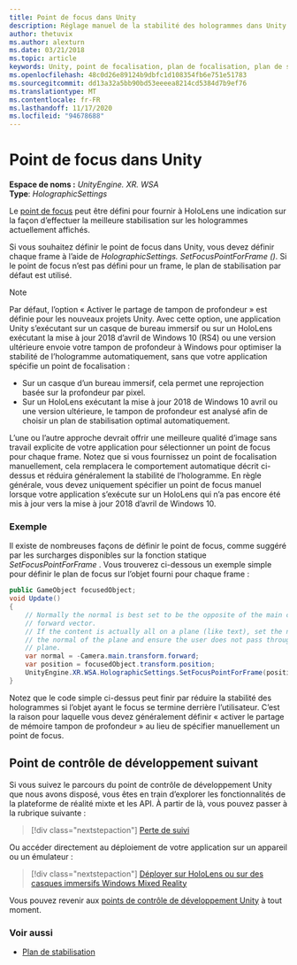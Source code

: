 ```yaml
---
title: Point de focus dans Unity
description: Réglage manuel de la stabilité des hologrammes dans Unity en définissant le point de focus
author: thetuvix
ms.author: alexturn
ms.date: 03/21/2018
ms.topic: article
keywords: Unity, point de focalisation, plan de focalisation, plan de stabilisation, point de stabilisation, reprojection, LSR, mémoire tampon de profondeur, casque de réalité mixte, casque Windows Mixed realisation, casque de réalité virtuelle
ms.openlocfilehash: 48c0d26e89124b9dbfc1d108354fb6e751e51783
ms.sourcegitcommit: dd13a32a5bb90bd53eeeea8214cd5384d7b9ef76
ms.translationtype: MT
ms.contentlocale: fr-FR
ms.lasthandoff: 11/17/2020
ms.locfileid: "94678688"
---
```

# <a name="focus-point-in-unity"></a>Point de focus dans Unity

**Espace de noms :** *UnityEngine. XR. WSA*<br>
**Type**: *HolographicSettings*

Le [point de focus](../platform-capabilities-and-apis/hologram-stability.md#reprojection) peut être défini pour fournir à HoloLens une indication sur la façon d’effectuer la meilleure stabilisation sur les hologrammes actuellement affichés.

Si vous souhaitez définir le point de focus dans Unity, vous devez définir chaque frame à l’aide de *HolographicSettings. SetFocusPointForFrame ()*. Si le point de focus n’est pas défini pour un frame, le plan de stabilisation par défaut est utilisé.

> [!NOTE]
> Par défaut, l’option « Activer le partage de tampon de profondeur » est définie pour les nouveaux projets Unity.  Avec cette option, une application Unity s’exécutant sur un casque de bureau immersif ou sur un HoloLens exécutant la mise à jour 2018 d’avril de Windows 10 (RS4) ou une version ultérieure envoie votre tampon de profondeur à Windows pour optimiser la stabilité de l’hologramme automatiquement, sans que votre application spécifie un point de focalisation :
> * Sur un casque d’un bureau immersif, cela permet une reprojection basée sur la profondeur par pixel.
> * Sur un HoloLens exécutant la mise à jour 2018 de Windows 10 avril ou une version ultérieure, le tampon de profondeur est analysé afin de choisir un plan de stabilisation optimal automatiquement.
>
> L’une ou l’autre approche devrait offrir une meilleure qualité d’image sans travail explicite de votre application pour sélectionner un point de focus pour chaque frame.  Notez que si vous fournissez un point de focalisation manuellement, cela remplacera le comportement automatique décrit ci-dessus et réduira généralement la stabilité de l’hologramme.  En règle générale, vous devez uniquement spécifier un point de focus manuel lorsque votre application s’exécute sur un HoloLens qui n’a pas encore été mis à jour vers la mise à jour 2018 d’avril de Windows 10.

### <a name="example"></a>Exemple

Il existe de nombreuses façons de définir le point de focus, comme suggéré par les surcharges disponibles sur la fonction statique *SetFocusPointForFrame* . Vous trouverez ci-dessous un exemple simple pour définir le plan de focus sur l’objet fourni pour chaque frame :

```cs
public GameObject focusedObject;
void Update()
{
    // Normally the normal is best set to be the opposite of the main camera's
    // forward vector.
    // If the content is actually all on a plane (like text), set the normal to
    // the normal of the plane and ensure the user does not pass through the
    // plane.
    var normal = -Camera.main.transform.forward;     
    var position = focusedObject.transform.position;
    UnityEngine.XR.WSA.HolographicSettings.SetFocusPointForFrame(position, normal);
}
```

Notez que le code simple ci-dessus peut finir par réduire la stabilité des hologrammes si l’objet ayant le focus se termine derrière l’utilisateur.  C’est la raison pour laquelle vous devez généralement définir « activer le partage de mémoire tampon de profondeur » au lieu de spécifier manuellement un point de focus.

## <a name="next-development-checkpoint"></a>Point de contrôle de développement suivant

Si vous suivez le parcours du point de contrôle de développement Unity que nous avons disposé, vous êtes en train d’explorer les fonctionnalités de la plateforme de réalité mixte et les API. À partir de là, vous pouvez passer à la rubrique suivante :

> [!div class="nextstepaction"]
> [Perte de suivi](tracking-loss-in-unity.md)

Ou accéder directement au déploiement de votre application sur un appareil ou un émulateur :

> [!div class="nextstepaction"]
> [Déployer sur HoloLens ou sur des casques immersifs Windows Mixed Reality](../platform-capabilities-and-apis/using-visual-studio.md)

Vous pouvez revenir aux [points de contrôle de développement Unity](unity-development-overview.md#3-platform-capabilities-and-apis) à tout moment.

### <a name="see-also"></a>Voir aussi
* [Plan de stabilisation](../platform-capabilities-and-apis/hologram-stability.md#reprojection)
